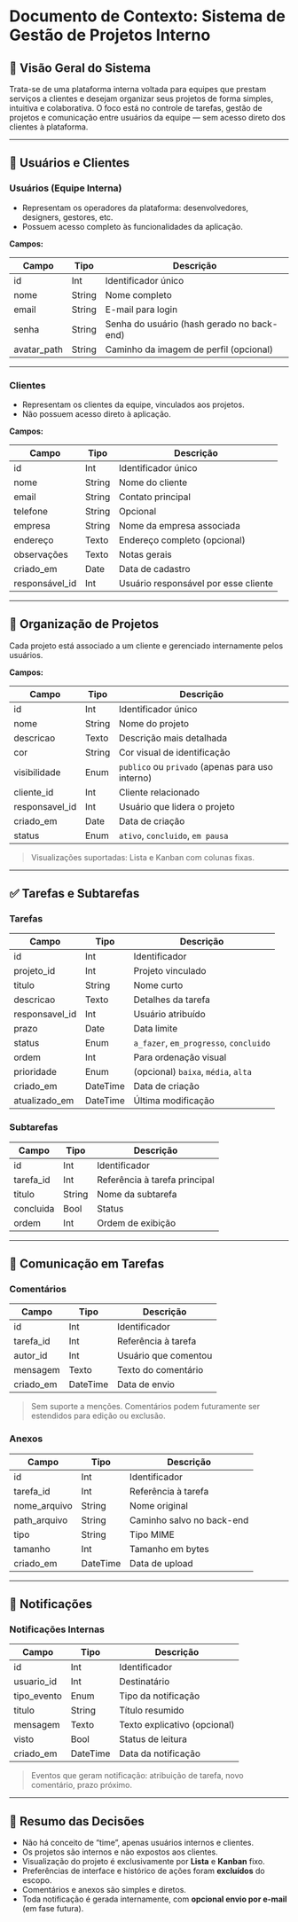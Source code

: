 # Documento de Contexto: Sistema de Gestão de Projetos Interno

## 🎯 Visão Geral do Sistema

Trata-se de uma plataforma interna voltada para equipes que prestam serviços a clientes e desejam organizar seus projetos de forma simples, intuitiva e colaborativa. O foco está no controle de tarefas, gestão de projetos e comunicação entre usuários da equipe — sem acesso direto dos clientes à plataforma.

---

## 👥 Usuários e Clientes

### Usuários (Equipe Interna)

- Representam os operadores da plataforma: desenvolvedores, designers, gestores, etc.
- Possuem acesso completo às funcionalidades da aplicação.

**Campos:**

| Campo | Tipo | Descrição |
| --- | --- | --- |
| id | Int | Identificador único |
| nome | String | Nome completo |
| email | String | E-mail para login |
| senha | String | Senha do usuário (hash gerado no back-end) |
| avatar_path | String | Caminho da imagem de perfil (opcional) |

---

### Clientes

- Representam os clientes da equipe, vinculados aos projetos.
- Não possuem acesso direto à aplicação.

**Campos:**

| Campo | Tipo | Descrição |
| --- | --- | --- |
| id | Int | Identificador único |
| nome | String | Nome do cliente |
| email | String | Contato principal |
| telefone | String | Opcional |
| empresa | String | Nome da empresa associada |
| endereço | Texto | Endereço completo (opcional) |
| observações | Texto | Notas gerais |
| criado_em | Date | Data de cadastro |
| responsável_id | Int | Usuário responsável por esse cliente |

---

## 📁 Organização de Projetos

Cada projeto está associado a um cliente e gerenciado internamente pelos usuários.

**Campos:**

| Campo | Tipo | Descrição |
| --- | --- | --- |
| id | Int | Identificador único |
| nome | String | Nome do projeto |
| descricao | Texto | Descrição mais detalhada |
| cor | String | Cor visual de identificação |
| visibilidade | Enum | `publico` ou `privado` (apenas para uso interno) |
| cliente_id | Int | Cliente relacionado |
| responsavel_id | Int | Usuário que lidera o projeto |
| criado_em | Date | Data de criação |
| status | Enum | `ativo`, `concluido`, `em pausa` |

> Visualizações suportadas: Lista e Kanban com colunas fixas.
>

---

## ✅ Tarefas e Subtarefas

### Tarefas

| Campo | Tipo | Descrição |
| --- | --- | --- |
| id | Int | Identificador |
| projeto_id | Int | Projeto vinculado |
| titulo | String | Nome curto |
| descricao | Texto | Detalhes da tarefa |
| responsavel_id | Int | Usuário atribuído |
| prazo | Date | Data limite |
| status | Enum | `a_fazer`, `em_progresso`, `concluido` |
| ordem | Int | Para ordenação visual |
| prioridade | Enum | (opcional) `baixa`, `média`, `alta` |
| criado_em | DateTime | Data de criação |
| atualizado_em | DateTime | Última modificação |

### Subtarefas

| Campo | Tipo | Descrição |
| --- | --- | --- |
| id | Int | Identificador |
| tarefa_id | Int | Referência à tarefa principal |
| titulo | String | Nome da subtarefa |
| concluida | Bool | Status |
| ordem | Int | Ordem de exibição |

---

## 💬 Comunicação em Tarefas

### Comentários

| Campo | Tipo | Descrição |
| --- | --- | --- |
| id | Int | Identificador |
| tarefa_id | Int | Referência à tarefa |
| autor_id | Int | Usuário que comentou |
| mensagem | Texto | Texto do comentário |
| criado_em | DateTime | Data de envio |

> Sem suporte a menções. Comentários podem futuramente ser estendidos para edição ou exclusão.
>

### Anexos

| Campo | Tipo | Descrição |
| --- | --- | --- |
| id | Int | Identificador |
| tarefa_id | Int | Referência à tarefa |
| nome_arquivo | String | Nome original |
| path_arquivo | String | Caminho salvo no back-end |
| tipo | String | Tipo MIME |
| tamanho | Int | Tamanho em bytes |
| criado_em | DateTime | Data de upload |

---

## 🔔 Notificações

### Notificações Internas

| Campo | Tipo | Descrição |
| --- | --- | --- |
| id | Int | Identificador |
| usuario_id | Int | Destinatário |
| tipo_evento | Enum | Tipo da notificação |
| titulo | String | Título resumido |
| mensagem | Texto | Texto explicativo (opcional) |
| visto | Bool | Status de leitura |
| criado_em | DateTime | Data da notificação |

> Eventos que geram notificação: atribuição de tarefa, novo comentário, prazo próximo.
>

---

## 🚀 Resumo das Decisões

- Não há conceito de “time”, apenas usuários internos e clientes.
- Os projetos são internos e não expostos aos clientes.
- Visualização do projeto é exclusivamente por **Lista** e **Kanban** fixo.
- Preferências de interface e histórico de ações foram **excluídos** do escopo.
- Comentários e anexos são simples e diretos.
- Toda notificação é gerada internamente, com **opcional envio por e-mail** (em fase futura).
